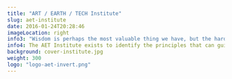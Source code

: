 ```yaml
---
title: "ART / EARTH / TECH Institute"
slug: aet-institute
date: 2016-01-24T20:28:46
imageLocation: right
info3: "Wisdom is perhaps the most valuable thing we have, but the hardest to define"
info4: The AET Institute exists to identify the principles that can guide us to a wiser, weller world, and apply these to living projects.
background: cover-institute.jpg
weight: 300
logo: "logo-aet-invert.png"
---
```

